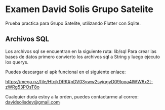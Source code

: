 # Examen David Solis Grupo Satelite

Prueba practica para Grupo Satelite, utilizando Flutter con Sqlite.

## Archivos SQL

Los archivos sql se encuentran en la siguiente ruta: lib/sql
Para crear las bases de datos primero convierto los archivos sql a String y luego ejecuto los querys.

Puedes descargar el apk funcional en el siguiente enlace:

<a href="https://mega.nz/file/HtcjkDRK#pDV03yww2syiqgyD09Ioqa4lWW6x2t-zWRg53POsT8o">https://mega.nz/file/HtcjkDRK#pDV03yww2syiqgyD09Ioqa4lWW6x2t-zWRg53POsT8o</a>


Cualquier duda estoy a la orden, puedes contactarme al correo:
davidsolisdev@gmail.com

